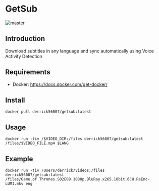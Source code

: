 GetSub
======

![master](https://github.com/Derrick56007/getsub/workflows/master/badge.svg)

Introduction
------------

Download subtitles in any language and sync automatically using Voice Activity Detection

Requirements
------------

- Docker: https://docs.docker.com/get-docker/

Install
-------

```
docker pull derrick56007/getsub:latest
```

Usage
-----

```
docker run -tiv /$VIDEO_DIR:/files derrick56007/getsub:latest /files/$VIDEO_FILE.mp4 $LANG
```

Example
-------

```
docker run -tiv /Users/derrick/videos:/files derrick56007/getsub:latest /files/Game.of.Thrones.S02E09.1080p.BluRay.x265.10bit.6CH.ReEnc-LUMI.mkv eng
```
